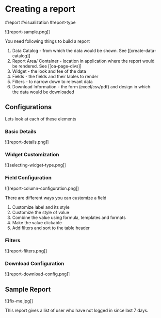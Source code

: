 # Creating a report
#report #visualization #report-type


![[report-sample.png]]

You need following things to build a report

1. Data Catalog - from which the data would be shown. See [[create-data-catalog]]
2. Report Area/ Container - location in application where the report would be rendered. See [[oa-page-divs]]
4. Widget - the look and fee of the  data
5. Fields - the fields and their lables to render
6. Filters - to narrow down to relevant data
7. Download Information - the form (excel/csv/pdf) and design in which the data would be downloaded


## Configurations
Lets look at each of these elements

### Basic Details
![[report-details.png]]

### Widget Customization

![[selecting-widget-type.png]]

### Field Configuration
![[report-column-configuration.png]]

There are different ways you can customize a field
1. Customize label and its style
2. Customize the style of value
3. Combine the value using formula, templates and formats
4. Make the value clickable
5. Add filters and sort to the table header

### Filters
![[report-filters.png]]

### Download Configuration
![[report-download-config.png]]

## Sample Report
![[fix-me.jpg]]

This report gives a list of user who have not logged in since last 7 days.